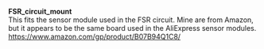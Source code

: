 <b>FSR_circuit_mount</b><br>
This fits the sensor module used in the FSR circuit. Mine are from Amazon, but it appears to be the same board used in the AliExpress sensor modules. https://www.amazon.com/gp/product/B07B94Q1C8/
